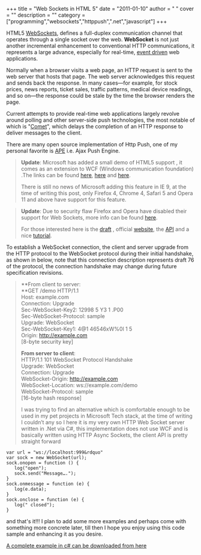 
+++
title = "Web Sockets in HTML 5"
date = "2011-01-10"
author = " "
cover = ""
description = ""
category = ["programming","websockets","httppush",".net","javascript"]
+++

 HTML5 [WebSockets](http://en.wikipedia.org/wiki/WebSockets), defines a full-duplex communication channel that operates through a single socket over the web. **WebSocket** is not just another incremental enhancement to conventional HTTP communications, it represents a large advance, especially for real-time, [event driven](http://en.wikipedia.org/wiki/Event-driven_programming) web applications. 

  Normally when a browser visits a web page, an HTTP request is sent to the web server that hosts that page. The web server acknowledges this request and sends back the response. In many cases—for example, for stock prices, news reports, ticket sales, traffic patterns, medical device readings, and so on—the response could be stale by the time the browser renders the page. 

  Current attempts to provide real-time web applications largely revolve around polling and other server-side push technologies, the most notable of which is "[Comet](http://en.wikipedia.org/wiki/Comet_(programming))", which delays the completion of an HTTP response to deliver messages to the client. 

  There are many open source implementation of Http Push, one of my personal favorite is [APE](http://www.ape-project.org/) i.e. Ajax Push Engine. 

 
>   **Update**: Microsoft has added a small demo of HTML5 support , it comes as an extension to WCF (Windows communication foundation) .The links can be found [here](http://connect.microsoft.com/VisualStudio/feedback/details/520742/use-of-html-5-web-sockets-for-wcf-duplex-services-and-silverlight), [here](http://html5labs.interoperabilitybridges.com/media/1165/readme.htm) and [here](http://msdn.microsoft.com/en-us/magazine/ee309879.aspx). 
> 
>    There is still no news of Microsoft adding this feature in IE 9, at the time of writing this post, only Firefox 4, Chrome 4, Safari 5 and Opera 11 and above have support for this feature. 

 
>   **Update**: Due to security flaw Firefox and Opera have disabled their support for Web Sockets, more info can be found [here](http://www.webmonkey.com/2010/12/security-flaws-force-firefox-opera-to-turn-off-websockets/). 
> 
>    For those interested here is the [draft](http://tools.ietf.org/html/draft-ietf-hybi-thewebsocketprotocol-03) , official [website](http://websocket.org/), the [API](http://dev.w3.org/html5/websockets/) and a nice [tutorial](http://net.tutsplus.com/tutorials/javascript-ajax/start-using-html5-websockets-today/). 

  To establish a WebSocket connection, the client and server upgrade from the HTTP protocol to the WebSocket protocol during their initial handshake, as shown in below, note that this connection description represents draft 76 of the protocol, the connection handshake may change during future specification revisions. 

 
>   **From client to server:   
>  **GET /demo HTTP/1.1   
>  Host: example.com   
>  Connection: Upgrade   
>  Sec-WebSocket-Key2: 12998 5 Y3 1 .P00   
>  Sec-WebSocket-Protocol: sample   
>  Upgrade: WebSocket   
>  Sec-WebSocket-Key1: 4@1 46546xW%0l 1 5   
>  Origin: <http://example.com>  
>  [8-byte security key] 
> 
>     
>  **From server to client**:   
>  HTTP/1.1 101 WebSocket Protocol Handshake   
>  Upgrade: WebSocket   
>  Connection: Upgrade   
>  WebSocket-Origin: <http://example.com>  
>  WebSocket-Location: ws://example.com/demo   
>  WebSocket-Protocol: sample   
>  [16-byte hash response] 
> 
>    I was trying to find an alternative which is comfortable enough to be used in my pet projects in Microsoft Tech stack, at the time of writing I couldn’t any so I here it is my very own HTTP Web Socket server written in .Net via C#, this implementation does not use WCF and is basically written using HTTP Async Sockets, the client API is pretty straight forward 

 ```
var url = "ws://localhost:999&rdquo"
var sock = new WebSocket(url);
sock.onopen = function () {
    log("open");
    sock.send("Message….");
}
sock.onmessage = function (e) {
    log(e.data);
}
sock.onclose = function (e) {
    log(" closed");
}

```
  and that's it!!! I plan to add some more examples and perhaps come with something more concrete later, till then I hope you enjoy using this code sample and enhancing it as you desire. 

 [A complete example in c# can be downloaded from here ](http://www.varunpant.com/demo/WebSocketServer.rar)

